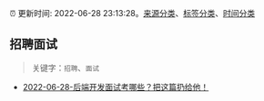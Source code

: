 :alarm_clock: 更新时间: 2022-06-28 23:13:28。[来源分类](../README.md)、[标签分类](../TAGS.md)、[时间分类](../TIMELINE.md)

## 招聘面试


> 关键字：`招聘`、`面试`



- [2022-06-28-后端开发面试考哪些？把这篇扔给他！](https://toutiao.io/k/c5w6h7l) 